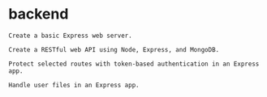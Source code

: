 # backend
    Create a basic Express web server.

    Create a RESTful web API using Node, Express, and MongoDB.

    Protect selected routes with token-based authentication in an Express app.

    Handle user files in an Express app.

